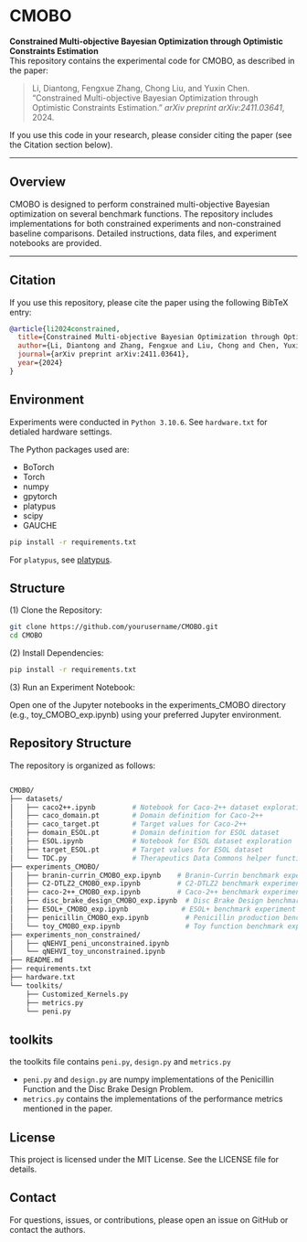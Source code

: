 # CMOBO

**Constrained Multi-objective Bayesian Optimization through Optimistic Constraints Estimation**  
This repository contains the experimental code for CMOBO, as described in the paper:

> Li, Diantong, Fengxue Zhang, Chong Liu, and Yuxin Chen. “Constrained Multi-objective Bayesian Optimization through Optimistic Constraints Estimation.” *arXiv preprint arXiv:2411.03641*, 2024.

If you use this code in your research, please consider citing the paper (see the Citation section below).

---

## Overview

CMOBO is designed to perform constrained multi-objective Bayesian optimization on several benchmark functions. The repository includes implementations for both constrained experiments and non-constrained baseline comparisons. Detailed instructions, data files, and experiment notebooks are provided.

---

## Citation

If you use this repository, please cite the paper using the following BibTeX entry:

```bibtex
@article{li2024constrained,
  title={Constrained Multi-objective Bayesian Optimization through Optimistic Constraints Estimation},
  author={Li, Diantong and Zhang, Fengxue and Liu, Chong and Chen, Yuxin},
  journal={arXiv preprint arXiv:2411.03641},
  year={2024}
}
```

## Environment

Experiments were conducted in `Python 3.10.6`. See `hardware.txt` for detialed hardware settings.

The Python packages used are:
- BoTorch
- Torch
- numpy
- gpytorch
- platypus
- scipy
- GAUCHE

```bash
pip install -r requirements.txt
```

For `platypus`, see  [platypus](https://platypus.readthedocs.io/en/latest/getting-started.html#installing-platypus).

## Structure

(1) Clone the Repository:

```bash
git clone https://github.com/yourusername/CMOBO.git
cd CMOBO
```

(2) Install Dependencies:

```bash
pip install -r requirements.txt
```

(3) Run an Experiment Notebook:

Open one of the Jupyter notebooks in the experiments_CMOBO directory (e.g., toy_CMOBO_exp.ipynb) using your preferred Jupyter environment.

## Repository Structure

The repository is organized as follows:

``` bash

CMOBO/
├── datasets/
│   ├── caco2++.ipynb         # Notebook for Caco-2++ dataset exploration
│   ├── caco_domain.pt        # Domain definition for Caco-2++
│   ├── caco_target.pt        # Target values for Caco-2++
│   ├── domain_ESOL.pt        # Domain definition for ESOL dataset
│   ├── ESOL.ipynb            # Notebook for ESOL dataset exploration
│   ├── target_ESOL.pt        # Target values for ESOL dataset
│   └── TDC.py                # Therapeutics Data Commons helper functions
├── experiments_CMOBO/
│   ├── branin-currin_CMOBO_exp.ipynb    # Branin-Currin benchmark experiment
│   ├── C2-DTLZ2_CMOBO_exp.ipynb         # C2-DTLZ2 benchmark experiment
│   ├── caco-2++_CMOBO_exp.ipynb         # Caco-2++ benchmark experiment
│   ├── disc_brake_design_CMOBO_exp.ipynb  # Disc Brake Design benchmark experiment
│   ├── ESOL+_CMOBO_exp.ipynb             # ESOL+ benchmark experiment
│   ├── penicillin_CMOBO_exp.ipynb         # Penicillin production benchmark experiment
│   └── toy_CMOBO_exp.ipynb                # Toy function benchmark experiment
├── experiments_non_constrained/
│   ├── qNEHVI_peni_unconstrained.ipynb
│   └── qNEHVI_toy_unconstrained.ipynb
├── README.md
├── requirements.txt
├── hardware.txt
└── toolkits/
    ├── Customized_Kernels.py
    ├── metrics.py
    └── peni.py
```

## toolkits

the toolkits file contains  `peni.py`, `design.py` and `metrics.py`

- `peni.py` and `design.py` are numpy implementations of the Penicillin Function and the Disc Brake Design Problem.
- `metrics.py` contains the implementations of the performance metrics mentioned in the paper.

## License

This project is licensed under the MIT License. See the LICENSE file for details.

## Contact

For questions, issues, or contributions, please open an issue on GitHub or contact the authors.